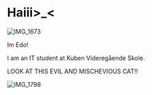<h1>Haiii>_<</h1>
  
![IMG_1673](https://github.com/EduardoVLM/EduardoVLM/assets/144334218/414de42f-b007-4062-9e86-3c8b323c6a63)


Im Edo!

I am an IT student at Kuben Videregående Skole.


LOOK AT THIS EVIL AND MISCHEVIOUS CAT!!

![IMG_1798](https://github.com/EduardoVLM/EduardoVLM/assets/144334218/a8e52fda-ed89-4eab-8bd9-2b03cead7571)
